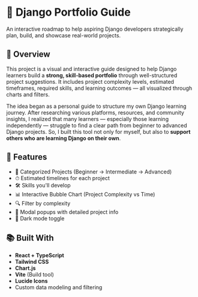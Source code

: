 # 🧩 Django Portfolio Guide

An interactive roadmap to help aspiring Django developers strategically plan, build, and showcase real-world projects.

## 📌 Overview

This project is a visual and interactive guide designed to help Django learners build a **strong, skill-based portfolio** through well-structured project suggestions. It includes project complexity levels, estimated timeframes, required skills, and learning outcomes — all visualized through charts and filters.

The idea began as a personal guide to structure my own Django learning journey. After researching various platforms, resources, and community insights, I realized that many learners — especially those learning independently — struggle to find a clear path from beginner to advanced Django projects. So, I built this tool not only for myself, but also to **support others who are learning Django on their own**.

## 🎯 Features

- 🧠 Categorized Projects (Beginner → Intermediate → Advanced)
- ⏱ Estimated timelines for each project
- 🛠 Skills you'll develop
- 📊 Interactive Bubble Chart (Project Complexity vs Time)
- 🔍 Filter by complexity
- 🔐 Modal popups with detailed project info
- 🌙 Dark mode toggle

## 📚 Built With

- **React + TypeScript**
- **Tailwind CSS**
- **Chart.js**
- **Vite** (Build tool)
- **Lucide Icons**
- Custom data modeling and filtering
